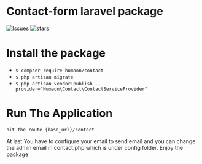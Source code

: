 # Contact-form laravel package

[![Issues](https://img.shields.io/github/issues/humaon/contact-form.svg?style=flat-square)](https://github.com/humaon/contact-form/stargazers)
[![stars](https://img.shields.io/github/stars/humaon/contact-form.svg?style=flat-square)](https://packagist.org/packages/guzzlehttp/guzzle)

# Install the package
- `$ compser require humaon/contact`
- `$ php artisan migrate `
- `$ php artisan vendor:publish --provider="Humaon\Contact\ContactServiceProvider"`

# Run The Application
```
hit the route {base_url}/contact

```
At last You have to configure your email to send email and you can change
the admin email in contact.php which is under config folder.
Enjoy the package
```
